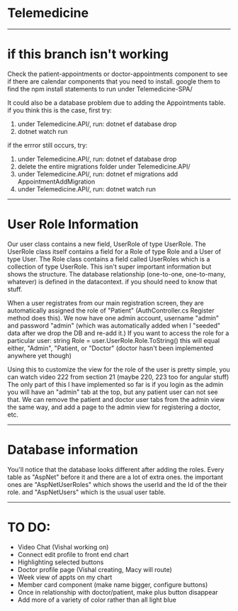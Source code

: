# Telemedicine
-----
# if this branch isn't working
Check the patient-appointments or doctor-appointments component to see if there are calendar components that you need to install. google them to find the npm install statements to run under Telemedicine-SPA/

It could also be a database problem due to adding the Appointments table. if you think this is the case, first try: 
1. under Telemedicine.API/, run: dotnet ef database drop
2. dotnet watch run

if the errror still occurs, try:
1. under Telemedicine.API/, run: dotnet ef database drop
2. delete the entire migrations folder under Telemedicine.API/
3. under Telemedicine.API/, run: dotnet ef migrations add AppointmentAddMigration
4. under Telemedicine.API/, run: dotnet watch run

-----
# User Role Information
Our user class contains a new field, UserRole of type UserRole. The UserRole class itself contains a field for a Role of type Role and a User of type User. The Role class contains a field called UserRoles which is a collection of type UserRole. This isn't super important information but shows the structure. The database relationship (one-to-one, one-to-many, whatever) is defined in the datacontext. if you should need to know that stuff.

When a user registrates from our main registration screen, they are automatically assigned the role of "Patient" (AuthController.cs Register method does this).
We now have one admin account, username "admin" and password "admin" (which was automatically added when I "seeded" data after we drop the DB and re-add it.)
If you want to access the role for a particular user:
string Role = user.UserRole.Role.ToString()
this will equal either, "Admin", "Patient, or "Doctor" (doctor hasn't been implemented anywhere yet though)

Using this to customize the view for the role of the user is pretty simple, you can watch video 222 from section 21 (maybe 220, 223 too for angular stuff) 
The only part of this I have implemented so far is if you login as the admin you will have an "admin" tab at the top, but any patient user can not see that. We can remove the patient and doctor user tabs from the admin view the same way, and add a page to the admin view for registering a doctor, etc.

-----
# Database information

You'll notice that the database looks different after adding the roles. Every table as "AspNet" before it and there are a lot of extra ones. the important ones are "AspNetUserRoles" which shows the userId and the Id of the their role. and "AspNetUsers" which is the usual user table. 

-----
# TO DO:
- Video Chat (Vishal working on)
- Connect edit profile to front end chart
- Highlighting selected buttons
- Doctor profile page (Vishal creating, Macy will route)
- Week view of appts on my chart
- Member card component (make name bigger, configure buttons)
- Once in relationship with doctor/patient, make plus button disappear 
- Add more of a variety of color rather than all light blue





